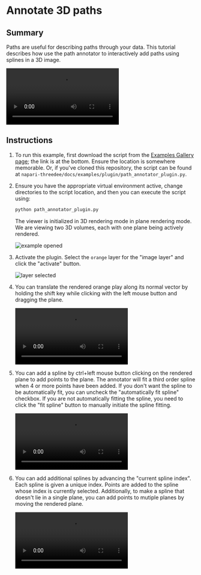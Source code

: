 # Annotate 3D paths

## Summary
Paths are useful for describing paths through your data. This tutorial describes how use the path annotator to interactively add paths using splines in a 3D image.

![type:video](https://user-images.githubusercontent.com/1120672/225981766-0e586d50-c90c-4c3e-a5e9-c5b30ba6bed2.mov)


## Instructions

1. To run this example, first download the script from the [Examples Gallery page](https://napari-threedee.github.io/generated/gallery/plugin/path_annotator_plugin/); the link is at the bottom. Ensure the location is somewhere memorable. Or, if you've cloned this repository, the script can be found at `napari-threedee/docs/examples/plugin/path_annotator_plugin.py`. 

2. Ensure you have the appropriate virtual environment active, change directories to the script location, and then you can execute the script using:
	```bash
	python path_annotator_plugin.py
	```  
	The viewer is initialized in 3D rendering mode in plane rendering mode. We are viewing two 3D volumes, each with one plane being actively rendered.

	![example opened](https://user-images.githubusercontent.com/1120672/225978705-55570907-8f1d-4fc9-9f72-883c6c790516.png)

2. Activate the plugin. Select the `orange` layer for the "image layer" and click the "activate" button.

	![layer selected](https://user-images.githubusercontent.com/1120672/225978983-2a25f87d-8b7c-4e4f-906a-db0e11b75a64.png)

3. You can translate the rendered orange play along its normal vector by holding the shift key while clicking  with the left mouse button and dragging the plane.

	![type:video](https://user-images.githubusercontent.com/1120672/225979078-c71d1759-78e5-40c3-8304-cd71664023b7.mov)
	
4. You can add a spline by ctrl+left mouse button clicking on the rendered plane to add points to the plane. The annotator will fit a third order spline when 4 or more points have been added. If you don't want the spline to be automatically fit, you can uncheck the "automatically fit spline" checkbox. If you are not automatically fitting the spline, you need to click the "fit spline" button to manually initiate the spline fitting.

	![type:video](https://user-images.githubusercontent.com/1120672/225979471-28d50f30-c97e-48a8-9349-7c776ce06427.mov)
	
5. You can add additional splines by advancing the "current spline index". Each spline is given a unique index. Points are added to the spline whose index is currently selected. Additionally, to make a spline that doesn't lie in a single plane, you can add points to mutiple planes by moving the rendered plane.

	![type:video](https://user-images.githubusercontent.com/1120672/225980864-27310f9a-3fc2-4764-a4f2-909b92471edd.mov)
